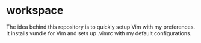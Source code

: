 workspace
=========
The idea behind this repository is to quickly setup Vim with my preferences. It installs vundle for Vim and sets up .vimrc with my default configurations.
